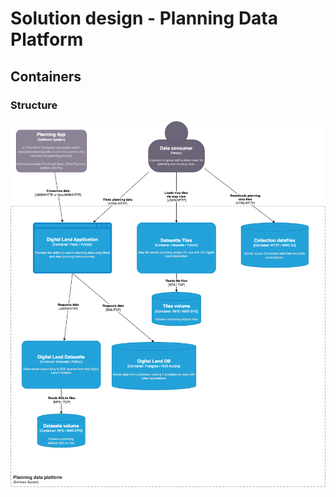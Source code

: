 # Solution design - Planning Data Platform

## Containers

### Structure

![Planning Data Platform container structure](/images/planning-data-platform/containers.drawio.png)
